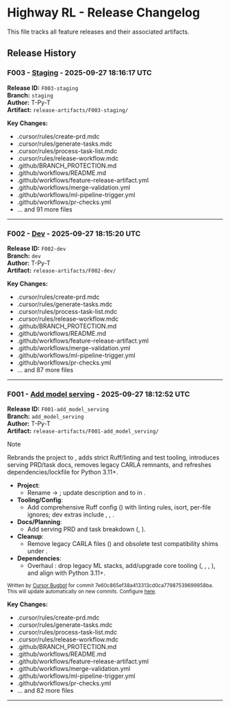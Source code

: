 # Highway RL - Release Changelog

This file tracks all feature releases and their associated artifacts.

## Release History

### F003 - [Staging](https://github.com/T-Py-T/Carla_RL/pull/4) - 2025-09-27 18:16:17 UTC

**Release ID:** `F003-staging`  
**Branch:** `staging`  
**Author:** T-Py-T  
**Artifact:** `release-artifacts/F003-staging/`



**Key Changes:**
- .cursor/rules/create-prd.mdc
- .cursor/rules/generate-tasks.mdc
- .cursor/rules/process-task-list.mdc
- .cursor/rules/release-workflow.mdc
- .github/BRANCH_PROTECTION.md
- .github/workflows/README.md
- .github/workflows/feature-release-artifact.yml
- .github/workflows/merge-validation.yml
- .github/workflows/ml-pipeline-trigger.yml
- .github/workflows/pr-checks.yml
- ... and 91 more files

---

### F002 - [Dev](https://github.com/T-Py-T/Carla_RL/pull/3) - 2025-09-27 18:15:20 UTC

**Release ID:** `F002-dev`  
**Branch:** `dev`  
**Author:** T-Py-T  
**Artifact:** `release-artifacts/F002-dev/`



**Key Changes:**
- .cursor/rules/create-prd.mdc
- .cursor/rules/generate-tasks.mdc
- .cursor/rules/process-task-list.mdc
- .cursor/rules/release-workflow.mdc
- .github/BRANCH_PROTECTION.md
- .github/workflows/README.md
- .github/workflows/feature-release-artifact.yml
- .github/workflows/merge-validation.yml
- .github/workflows/ml-pipeline-trigger.yml
- .github/workflows/pr-checks.yml
- ... and 87 more files

---

### F001 - [Add model serving](https://github.com/T-Py-T/Carla_RL/pull/2) - 2025-09-27 18:12:52 UTC

**Release ID:** `F001-add_model_serving`  
**Branch:** `add_model_serving`  
**Author:** T-Py-T  
**Artifact:** `release-artifacts/F001-add_model_serving/`

<!-- CURSOR_SUMMARY -->
> [!NOTE]
> Rebrands the project to , adds strict Ruff/linting and test tooling, introduces serving PRD/task docs, removes legacy CARLA remnants, and refreshes dependencies/lockfile for Python 3.11+.
> 
> - **Project**:
>   - Rename  → ; update description and  to  in .
> - **Tooling/Config**:
>   - Add comprehensive Ruff config () with linting rules, isort, per-file ignores; dev extras include , , .
> - **Docs/Planning**:
>   - Add serving PRD and task breakdown (, ).
> - **Cleanup**:
>   - Remove legacy CARLA files () and obsolete test compatibility shims under .
> - **Dependencies**:
>   - Overhaul : drop legacy ML stacks, add/upgrade core tooling (, , , ), and align with Python 3.11+.
> 
> <sup>Written by [Cursor Bugbot](https://cursor.com/dashboard?tab=bugbot) for commit 7e60c865ef38a413313cd0ca77987539699958ba. This will update automatically on new commits. Configure [here](https://cursor.com/dashboard?tab=bugbot).</sup>
<!-- /CURSOR_SUMMARY -->

**Key Changes:**
- .cursor/rules/create-prd.mdc
- .cursor/rules/generate-tasks.mdc
- .cursor/rules/process-task-list.mdc
- .cursor/rules/release-workflow.mdc
- .github/BRANCH_PROTECTION.md
- .github/workflows/README.md
- .github/workflows/feature-release-artifact.yml
- .github/workflows/merge-validation.yml
- .github/workflows/ml-pipeline-trigger.yml
- .github/workflows/pr-checks.yml
- ... and 82 more files

---

